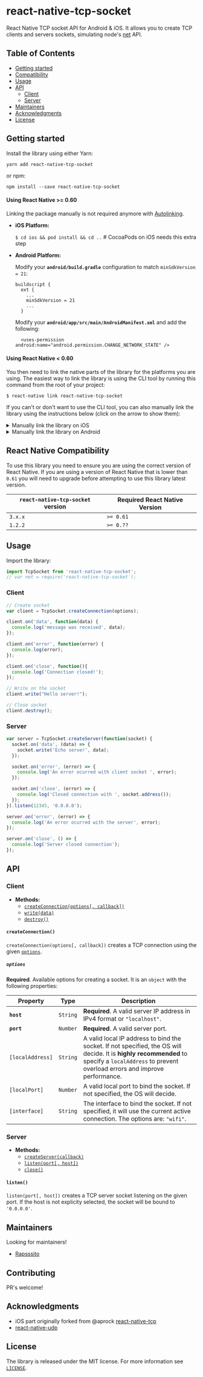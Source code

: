 # react-native-tcp-socket
React Native TCP socket API for Android & iOS. It allows you to create TCP clients and servers sockets, simulating node's [net](https://nodejs.org/api/net.html) API.

## Table of Contents

- [Getting started](#getting-started)
- [Compatibility](#react-native-compatibility)
- [Usage](#usage)
- [API](#icon-component)
  - [Client](#client)
  - [Server](#server)
- [Maintainers](#maintainers)
- [Acknowledgments](#acknowledgments)
- [License](#license)

## Getting started
Install the library using either Yarn:

```
yarn add react-native-tcp-socket
```

or npm:

```
npm install --save react-native-tcp-socket
```

#### Using React Native >= 0.60
Linking the package manually is not required anymore with [Autolinking](https://github.com/react-native-community/cli/blob/master/docs/autolinking.md).

- **iOS Platform:**

  `$ cd ios && pod install && cd ..` # CocoaPods on iOS needs this extra step

- **Android Platform:**

  Modify your **`android/build.gradle`** configuration to match `minSdkVersion = 21`:
  ```
  buildscript {
    ext {
      ...
      minSdkVersion = 21
      ...
    }
  ```

  Modify your **`android/app/src/main/AndroidManifest.xml`** and add the following:
  ```
    <uses-permission android:name="android.permission.CHANGE_NETWORK_STATE" />
  ```
  
  
#### Using React Native < 0.60

You then need to link the native parts of the library for the platforms you are using. The easiest way to link the library is using the CLI tool by running this command from the root of your project:

`$ react-native link react-native-tcp-socket`

If you can't or don't want to use the CLI tool, you can also manually link the library using the instructions below (click on the arrow to show them):

<details>
<summary>Manually link the library on iOS</summary>

1. In XCode, in the project navigator, right click `Libraries` ➜ `Add Files to [your project's name]`
2. Go to `node_modules` ➜ `react-native-tcp-socket` and add `TcpSocket.xcodeproj`
3. In XCode, in the project navigator, select your project. Add `libTcpSocket.a` to your project's `Build Phases` ➜ `Link Binary With Libraries`
4. Run your project (`Cmd+R`)<
</details>

<details>
<summary>Manually link the library on Android</summary>

1. Open up `android/app/src/main/java/[...]/MainApplication.java`
  - Add `import com.reactlibrary.TcpSocketPackage;` to the imports at the top of the file
  - Add `new TcpSocketPackage()` to the list returned by the `getPackages()` method
2. Append the following lines to `android/settings.gradle`:
  	```
  	include ':react-native-tcp-socket'
  	project(':react-native-tcp-socket').projectDir = new File(rootProject.projectDir, 	'../node_modules/react-native-tcp-socket/android')
  	```
3. Insert the following lines inside the dependencies block in `android/app/build.gradle`:
  	```
      compile project(':react-native-tcp-socket')
  	```
</details>

## React Native Compatibility
To use this library you need to ensure you are using the correct version of React Native. If you are using a version of React Native that is lower than `0.61` you will need to upgrade before attempting to use this library latest version.

| `react-native-tcp-socket` version         | Required React Native Version                                                     |
| ----------------------------------------- | --------------------------------------------------------------------------------- |
| `3.x.x`                                   | `>= 0.61`                                                                         |
| `1.2.2`                                   | `>= 0.??`                                                                         |

## Usage
Import the library:
```javascript
import TcpSocket from 'react-native-tcp-socket';
// var net = require('react-native-tcp-socket');
```
### Client
```javascript
// Create socket
var client = TcpSocket.createConnection(options);

client.on('data', function(data) {
  console.log('message was received', data);
});

client.on('error', function(error) {
  console.log(error);
});

client.on('close', function(){
  console.log('Connection closed!');
});

// Write on the socket
client.write("Hello server!");

// Close socket
client.destroy();
```
### Server
```javascript
var server = TcpSocket.createServer(function(socket) {
  socket.on('data', (data) => {
    socket.write('Echo server', data);
  });

  socket.on('error', (error) => {
    console.log('An error ocurred with client socket ', error);
  });

  socket.on('close', (error) => {
    console.log('Closed connection with ', socket.address());
  });
}).listen(12345, '0.0.0.0');

server.on('error', (error) => {
  console.log('An error ocurred with the server', error);
});

server.on('close', () => {
  console.log('Server closed connection');
});
```
## API
### Client
* **Methods:**
  * [`createConnection(options[, callback])`](#createconnection)
  * [`write(data)`](#write)
  * [`destroy()`](#destroy)

#### `createConnection()`
`createConnection(options[, callback])` creates a TCP connection using the given [`options`](#options).
##### `options`
**Required**. Available options for creating a socket. It is an `object` with the following properties:

| Property              | Type                                    | Description                                                                                        |
| --------------------- | --------------------------------------- | -------------------------------------------------------------------------------------------------- |
| **`host`** | `String` | **Required**. A valid server IP address in IPv4 format or `"localhost"`. |
| **`port`** | `Number`  | **Required**. A valid server port. |
| `[localAddress]` | `String` | A valid local IP address to bind the socket. If not specified, the OS will decide. It is **highly recommended** to specify a `localAddress` to prevent overload errors and improve performance. |
| `[localPort]` | `Number` | A valid local port to bind the socket. If not specified, the OS will decide. |
| `[interface]`| `String` | The interface to bind the socket. If not specified, it will use the current active connection. The options are: `"wifi"`. |

### Server
* **Methods:**
  * [`createServer(callback)`](#createserver)
  * [`listen(port[, host])`](#listen)
  * [`close()`](#close)

#### `listen()`
`listen(port[, host])` creates a TCP server socket listening on the given port. If the host is not explicity selected, the socket will be bound to `'0.0.0.0'`.

## Maintainers
Looking for maintainers!

* [Rapsssito](https://github.com/rapsssito)

## Contributing

PR's welcome!

## Acknowledgments

* iOS part originally forked from @aprock [react-native-tcp](https://github.com/aprock/react-native-tcp)
* [react-native-udp](https://github.com/tradle/react-native-udp)

## License

The library is released under the MIT license. For more information see [`LICENSE`](/LICENSE).
